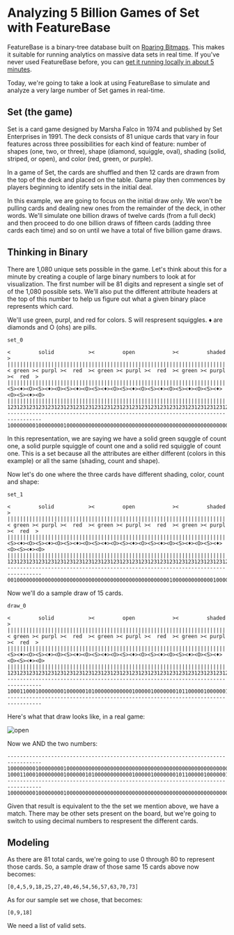 # Analyzing 5 Billion Games of Set with FeatureBase
FeatureBase is a binary-tree database built on [Roaring Bitmaps](https://roaringbitmap.org/). This makes it suitable for running analytics on massive data sets in real time. If you've never used FeatureBase before, you can [get it running locally in about 5 minutes](https://gist.github.com/kordless/d3aaeedbe0ac68d284c077ddd74c2ae1).

Today, we're going to take a look at using FeatureBase to simulate and analyze a very large number of Set games in real-time.

## Set (the game)
Set is a card game designed by Marsha Falco in 1974 and published by Set Enterprises in 1991. The deck consists of 81 unique cards that vary in four features across three possibilities for each kind of feature: number of shapes (one, two, or three), shape (diamond, squiggle, oval), shading (solid, striped, or open), and color (red, green, or purple).

In a game of Set, the cards are shuffled and then 12 cards are drawn from the top of the deck and placed on the table. Game play then commences by players beginning to identify sets in the initial deal.

In this example, we are going to focus on the initial draw only. We won't be pulling cards and dealing new ones from the remainder of the deck, in other words. We'll simulate one billion draws of twelve cards (from a full deck) and then proceed to do one billion draws of fifteen cards (adding three cards each time) and so on until we have a total of five billion game draws.

## Thinking in Binary
There are 1,080 unique sets possible in the game. Let's think about this for a minute by creating a couple of large binary numbers to look at for visualization. The first number will be 81 digits and represent a single set of of the 1,080 possible sets. We'll also put the different attribute headers at the top of this number to help us figure out what a given binary place represents which card.

We'll use green, purpl, and red for colors. S will respresent squiggles. ♦️ are diamonds and O (ohs) are pills.

```
set_0

<         solid           ><         open            ><         shaded          >
|||||||||||||||||||||||||||||||||||||||||||||||||||||||||||||||||||||||||||||||||
< green >< purpl ><  red  >< green >< purpl ><  red  >< green >< purpl ><  red  >
|||||||||||||||||||||||||||||||||||||||||||||||||||||||||||||||||||||||||||||||||
<S><♦️><O><S><♦️><O><S><♦️><O><S><♦️><O><S><♦️><O><S><♦️><O><S><♦️><O><S><♦️><O><S><♦️><O>
|||||||||||||||||||||||||||||||||||||||||||||||||||||||||||||||||||||||||||||||||
123123123123123123123123123123123123123123123123123123123123123123123123123123123
---------------------------------------------------------------------------------
100000000100000000100000000000000000000000000000000000000000000000000000000000000
```

In this representation, we are saying we have a solid green squggle of count one, a solid purple squiggle of count one and a solid red squiggle of count one. This is a set because all the attributes are either different (colors in this example) or all the same (shading, count and shape).

Now let's do one where the three cards have different shading, color, count and shape:

```
set_1

<         solid           ><         open            ><         shaded          >
|||||||||||||||||||||||||||||||||||||||||||||||||||||||||||||||||||||||||||||||||
< green >< purpl ><  red  >< green >< purpl ><  red  >< green >< purpl ><  red  >
|||||||||||||||||||||||||||||||||||||||||||||||||||||||||||||||||||||||||||||||||
<S><♦️><O><S><♦️><O><S><♦️><O><S><♦️><O><S><♦️><O><S><♦️><O><S><♦️><O><S><♦️><O><S><♦️><O>
|||||||||||||||||||||||||||||||||||||||||||||||||||||||||||||||||||||||||||||||||
123123123123123123123123123123123123123123123123123123123123123123123123123123123
---------------------------------------------------------------------------------
001000000000000000000000000000000000000000000000000010000000000000100000000000000
```


Now we'll do a sample draw of 15 cards.

```
draw_0

<         solid           ><         open            ><         shaded          >
|||||||||||||||||||||||||||||||||||||||||||||||||||||||||||||||||||||||||||||||||
< green >< purpl ><  red  >< green >< purpl ><  red  >< green >< purpl ><  red  >
|||||||||||||||||||||||||||||||||||||||||||||||||||||||||||||||||||||||||||||||||
<S><♦️><O><S><♦️><O><S><♦️><O><S><♦️><O><S><♦️><O><S><♦️><O><S><♦️><O><S><♦️><O><S><♦️><O>
|||||||||||||||||||||||||||||||||||||||||||||||||||||||||||||||||||||||||||||||||
123123123123123123123123123123123123123123123123123123123123123123123123123123123
---------------------------------------------------------------------------------
100011000100000000100000010100000000000010000010000000101100000100000010010000000
---------------------------------------------------------------------------------
```

Here's what that draw looks like, in a real game:

![open](https://gist.github.com/kordless/9c5b1f0fa0a57bb5c9101a99f3cc5e70/raw/3ef3e2bec09beae895704a162ddc4dc20c9c348b/set.png)

Now we AND the two numbers:

```
---------------------------------------------------------------------------------
100000000100000000100000000000000000000000000000000000000000000000000000000000000
100011000100000000100000010100000000000010000010000000101100000100000010010000000
---------------------------------------------------------------------------------
100000000100000000100000000000000000000000000000000000000000000000000000000000000
```

Given that result is equivalent to the the set we mention above, we have a match. There may be other sets present on the board, but we're going to switch to using decimal numbers to respresent the different cards.

## Modeling
As there are 81 total cards, we're going to use 0 through 80 to represent those cards. So, a sample draw of those same 15 cards above now becomes:

```
[0,4,5,9,18,25,27,40,46,54,56,57,63,70,73]
```

As for our sample set we chose, that becomes:

```
[0,9,18]
```

We need a list of valid sets.
